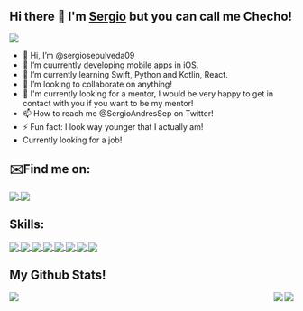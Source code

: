 ## Hi there 👋 I'm <a href="https://sergiosepulveda09.github.io/Practice/" target="_blank">Sergio</a> but you can call me Checho!
![](https://visitor-badge.laobi.icu/badge?page_id=sergiosepulveda09.sergiosepulveda09)
- 👋 Hi, I’m @sergiosepulveda09
- 👀 I’m cuurrently developing mobile apps in iOS.
- 🌱 I’m currently learning Swift, Python and Kotlin, React.
- 💞️ I’m looking to collaborate on anything! 
- 🌱 I'm currently looking for a mentor, I would be very happy to get in contact with you if you want to be my mentor!
- 📫 How to reach me @SergioAndresSep on Twitter!
- ⚡ Fun fact: I look way younger that I actually am! 
- Currently looking for a job!

## ✉️Find me on:

<a href="https://twitter.com/SergioAndresSep">
  <img align="center" src="https://img.icons8.com/bubbles/100/000000/twitter.png"/>
</a>
<a href="https://www.linkedin.com/in/sergiosepulveda09/">
  <img align="center" src="https://img.icons8.com/bubbles/100/000000/linkedin.png"/>
</a>

<div></div>

## Skills:
<a href="https://github.com/sergiosepulveda09">
<img align="center" src="https://img.icons8.com/plasticine/100/000000/swift--v2.png" />
<img align="center" src="https://img.icons8.com/dusk/100/000000/java-coffee-cup-logo.png" />
<img align="center" src="https://img.icons8.com/color/100/000000/c-programming.png" />
<img align="center" src="https://img.icons8.com/color/100/000000/c-plus-plus-logo.png" />
<img align="center" src="https://img.icons8.com/dusk/100/000000/python.png" />
<img align="center" src="https://img.icons8.com/doodle/100/000000/adobe-photoshop.png" />
<img align="center" src="https://img.icons8.com/dusk/100/000000/html-5.png" />
<img align="center" src="https://img.icons8.com/dusk/100/000000/css3.png" />
</a>

## My Github Stats!


<a href="https://github.com/sergiosepulveda09">
  <img align="left" src="https://github-readme-stats.vercel.app/api?username=sergiosepulveda09&show_icons=true&theme=ayu-mirage" />
</a>
<a href="https://github.com/sergiosepulveda09">
  <img align="right" src="https://github-readme-stats.vercel.app/api/top-langs/?username=sergiosepulveda09&layout=compact&theme=ayu-mirage" />
</a>
<img align="right"src="https://github-readme-stats.vercel.app/api/top-langs/?username=sergiosepulveda09&theme=ayu-mirage" />





<!---
sergiosepulveda09/sergiosepulveda09 is a ✨ special ✨ repository because its `README.md` (this file) appears on your GitHub profile.
You can click the Preview link to take a look at your changes.
--->
